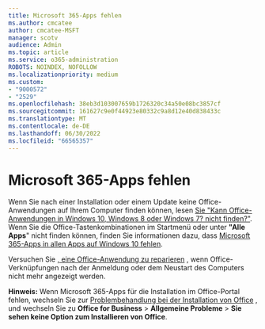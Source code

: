 ```yaml
---
title: Microsoft 365-Apps fehlen
ms.author: cmcatee
author: cmcatee-MSFT
manager: scotv
audience: Admin
ms.topic: article
ms.service: o365-administration
ROBOTS: NOINDEX, NOFOLLOW
ms.localizationpriority: medium
ms.custom:
- "9000572"
- "2529"
ms.openlocfilehash: 38eb3d103007659b1726320c34a50e08bc3857cf
ms.sourcegitcommit: 161627c9e0f44923e80332c9a8d12e40d838433c
ms.translationtype: MT
ms.contentlocale: de-DE
ms.lasthandoff: 06/30/2022
ms.locfileid: "66565357"
---
```

# <a name="microsoft-365-apps-missing"></a>Microsoft 365-Apps fehlen

Wenn Sie nach einer Installation oder einem Update keine Office-Anwendungen auf Ihrem Computer finden können, lesen [Sie "Kann Office-Anwendungen in Windows 10, Windows 8 oder Windows 7? nicht finden?"](https://support.microsoft.com/office/can-t-find-office-applications-in-windows-10-windows-8-or-windows-7-907ce545-6ae8-459b-8d9d-de6764a635d6). Wenn Sie die Office-Tastenkombinationen im Startmenü oder unter **"Alle Apps**" nicht finden können, finden Sie informationen dazu, dass [Microsoft 365-Apps in allen Apps auf Windows 10 fehlen](https://support.microsoft.com/office/office-apps-are-missing-from-all-apps-on-windows-10-5bc123f6-655d-4736-ad61-b0b9d1cde5bc). 

Versuchen Sie [, eine Office-Anwendung zu reparieren](https://support.microsoft.com/office/repair-an-office-application-7821d4b6-7c1d-4205-aa0e-a6b40c5bb88b) , wenn Office-Verknüpfungen nach der Anmeldung oder dem Neustart des Computers nicht mehr angezeigt werden. 

**Hinweis:** Wenn Microsoft 365-Apps für die Installation im Office-Portal fehlen, wechseln Sie zur [Problembehandlung bei der Installation von Office](https://support.microsoft.com/office/troubleshoot-installing-office-35ff2def-e0b2-4dac-9784-4cf212c1f6c2) , und wechseln Sie zu **Office for Business** > **Allgemeine Probleme** > **Sie sehen keine Option zum Installieren von Office**. 